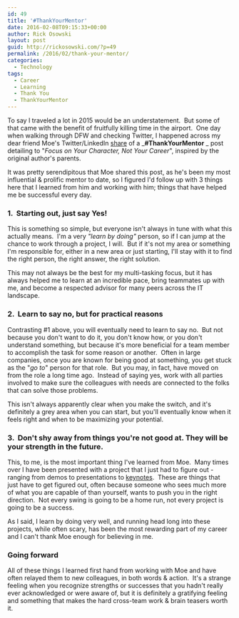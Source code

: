 ```yaml
---
id: 49
title: '#ThankYourMentor'
date: 2016-02-08T09:15:33+00:00
author: Rick Osowski
layout: post
guid: http://rickosowski.com/?p=49
permalink: /2016/02/thank-your-mentor/
categories:
  - Technology
tags:
  - Career
  - Learning
  - Thank You
  - ThankYourMentor
---
```

To say I traveled a lot in 2015 would be an understatement.  But some of that came with the benefit of fruitfully killing time in the airport.  One day when walking through DFW and checking Twitter, I happened across my dear friend Moe's Twitter/LinkedIn [share](https://twitter.com/moeabdula/status/630044688284647424) of a _**#ThankYourMentor** _ post detailing to "_Focus on Your Character, Not Your Career_", inspired by the original author's parents.

It was pretty serendipitous that Moe shared this post, as he's been my most influential & prolific mentor to date, so I figured I'd follow up with 3 things here that I learned from him and working with him; things that have helped me be successful every day.

### 1.  Starting out, just say Yes!

This is something so simple, but everyone isn't always in tune with what this actually means.  I'm a very _"learn by doing"_ person, so if I can jump at the chance to work through a project, I will.  But if it's not my area or something I'm responsible for, either in a new area or just starting, I'll stay with it to find the right person, the right answer, the right solution.

This may not always be the best for my multi-tasking focus, but it has always helped me to learn at an incredible pace, bring teammates up with me, and become a respected advisor for many peers across the IT landscape.

### 2.  Learn to say no, but for practical reasons

Contrasting #1 above, you will eventually need to learn to say no.  But not because you don't want to do it, you don't know how, or you don't understand something, but because it's more beneficial for a team member to accomplish the task for some reason or another.  Often in large companies, once you are known for being good at something, you get stuck as the "_go to_" person for that role.  But you may, in fact, have moved on from the role a long time ago.  Instead of saying yes, work with all parties involved to make sure the colleagues with needs are connected to the folks that can solve those problems.

This isn't always apparently clear when you make the switch, and it's definitely a grey area when you can start, but you'll eventually know when it feels right and when to be maximizing your potential.

### 3.  Don't shy away from things you're not good at. They will be your strength in the future.

This, to me, is the most important thing I've learned from Moe.  Many times over I have been presented with a project that I just had to figure out - ranging from demos to presentations to [keynotes](https://www.youtube.com/watch?v=J99jjeH8XZs).  These are things that just have to get figured out, often because someone who sees much more of what you are capable of than yourself, wants to push you in the right direction.  Not every swing is going to be a home run, not every project is going to be a success.

As I said, I learn by doing very well, and running head long into these projects, while often scary, has been the most rewarding part of my career and I can't thank Moe enough for believing in me.

### Going forward

All of these things I learned first hand from working with Moe and have often relayed them to new colleagues, in both words & action.  It's a strange feeling when you recognize strengths or successes that you hadn't really ever acknowledged or were aware of, but it is definitely a gratifying feeling and something that makes the hard cross-team work & brain teasers worth it.

